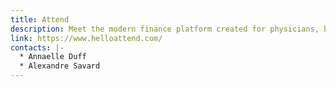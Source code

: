 ```yaml
---
title: Attend
description: Meet the modern finance platform created for physicians, by physicians.
link: https://www.helloattend.com/
contacts: |-
  * A﻿nnaelle Duff
  * A﻿lexandre Savard
---
```

